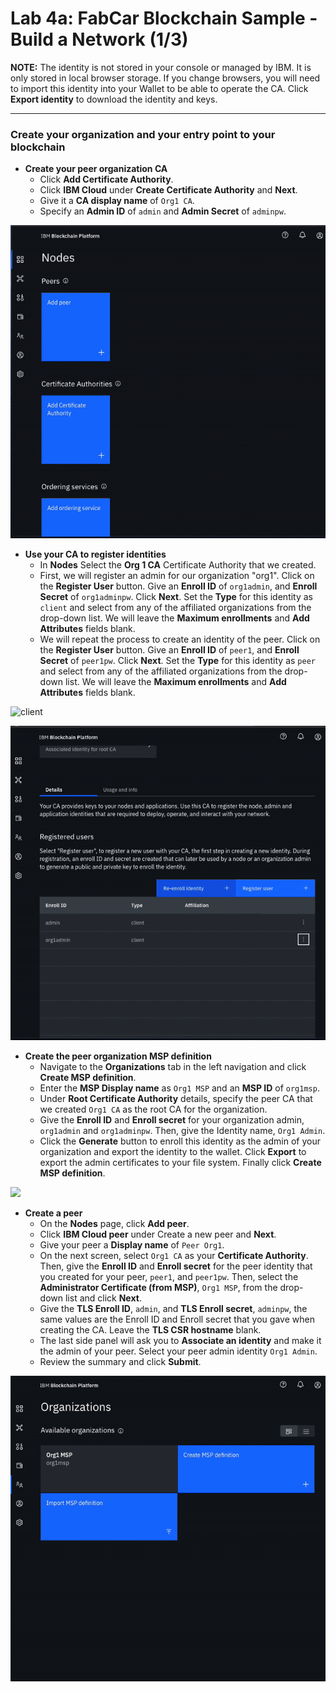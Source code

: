 # Lab 4a: FabCar Blockchain Sample - Build a Network \(1/3\)


 **NOTE:** The identity is not stored in your console or managed by IBM. It is only stored in local browser storage. If you change browsers, you will need to import this identity into your Wallet to be able to operate the CA. Click **Export identity** to download the identity and keys.

----

### Create your organization and your entry point to your blockchain

* **Create your peer organization CA**
  * Click **Add Certificate Authority**.
  * Click **IBM Cloud** under **Create Certificate Authority** and **Next**.
  * Give it a **CA display name** of `Org1 CA`.
  * Specify an **Admin ID** of `admin` and **Admin Secret** of `adminpw`.

![](../assets/sc5.gif)

* **Use your CA to register identities**
  * In **Nodes** Select the **Org 1 CA** Certificate Authority that we created.
  * First, we will register an admin for our organization "org1". Click on the **Register User** button. Give an **Enroll ID** of `org1admin`, and **Enroll Secret** of `org1adminpw`. Click **Next**. Set the **Type** for this identity as `client` and select from any of the affiliated organizations from the drop-down list. We will leave the **Maximum enrollments** and **Add Attributes** fields blank.
  * We will repeat the process to create an identity of the peer. Click on the **Register User** button. Give an **Enroll ID** of `peer1`, and **Enroll Secret** of `peer1pw`. Click **Next**. Set the **Type** for this identity as `peer` and select from any of the affiliated organizations from the drop-down list. We will leave the **Maximum enrollments** and **Add Attributes** fields blank.

![client](../assets/sc6.gif)

![peer](../assets/sc7.gif)

* **Create the peer organization MSP definition**
  * Navigate to the **Organizations** tab in the left navigation and click **Create MSP definition**.
  * Enter the **MSP Display name** as `Org1 MSP` and an **MSP ID** of `org1msp`.
  * Under **Root Certificate Authority** details, specify the peer CA that we created `Org1 CA` as the root CA for the organization.
  * Give the **Enroll ID** and **Enroll secret** for your organization admin, `org1admin` and `org1adminpw`. Then, give the Identity name, `Org1 Admin`.
  * Click the **Generate** button to enroll this identity as the admin of your organization and export the identity to the wallet. Click **Export** to export the admin certificates to your file system. Finally click **Create MSP definition**.

![](../assets/sc8.gif)



* **Create a peer**
  * On the **Nodes** page, click **Add peer**.
  * Click **IBM Cloud peer** under Create a new peer and **Next**.
  * Give your peer a **Display name** of `Peer Org1`.
  * On the next screen, select `Org1 CA` as your **Certificate Authority**. Then, give the **Enroll ID** and **Enroll secret** for the peer identity that you created for your peer, `peer1`, and `peer1pw`. Then, select the **Administrator Certificate \(from MSP\)**, `Org1 MSP`, from the drop-down list and click **Next**.
  * Give the **TLS Enroll ID**, `admin`, and **TLS Enroll secret**, `adminpw`, the same values are the Enroll ID and Enroll secret that you gave when creating the CA. Leave the **TLS CSR hostname** blank.
  * The last side panel will ask you to **Associate an identity** and make it the admin of your peer. Select your peer admin identity `Org1 Admin`.
  * Review the summary and click **Submit**.

![Create Peer](../assets/sc9.gif)

